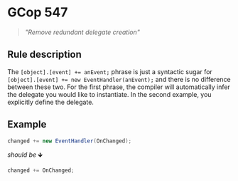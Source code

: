 ﻿# GCop 547

> *"Remove redundant delegate creation"*

## Rule description

The `[object].[event] += anEvent;` phrase is just a syntactic sugar for `[object].[event] += new EventHandler(anEvent);` and there is no difference between these two. For the first phrase, the compiler will automatically infer the delegate you would like to instantiate. In the second example, you explicitly define the delegate.
## Example

```csharp
changed += new EventHandler(OnChanged);
```

*should be* 🡻

```csharp
changed += OnChanged;
```
